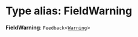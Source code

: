# Type alias: FieldWarning

**FieldWarning**: `Feedback`<[`Warning`](/auto-docs/editor/enums/FeedbackLevel.md#warning)>
